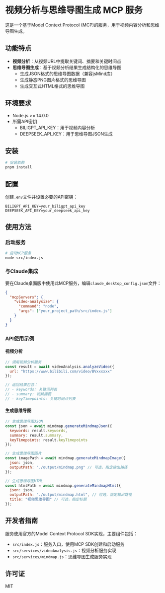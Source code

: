 # 视频分析与思维导图生成 MCP 服务

这是一个基于Model Context Protocol (MCP)的服务，用于视频内容分析和思维导图生成。

## 功能特点

- **视频分析**：从视频URL中提取关键词、摘要和关键时间点
- **思维导图生成**：基于视频分析结果生成结构化的思维导图
  - 生成JSON格式的思维导图数据（兼容jsMind库）
  - 生成静态PNG图片格式的思维导图
  - 生成交互式HTML格式的思维导图

## 环境要求

- Node.js >= 14.0.0
- 所需API密钥
  - BILIGPT_API_KEY：用于视频内容分析
  - DEEPSEEK_API_KEY：用于思维导图JSON生成

## 安装

```bash
# 安装依赖
pnpm install
```

## 配置

创建`.env`文件并设置必要的API密钥：

```
BILIGPT_API_KEY=your_biligpt_api_key
DEEPSEEK_API_KEY=your_deepseek_api_key
```

## 使用方法

### 启动服务

```bash
# 启动MCP服务
node src/index.js
```

### 与Claude集成

要在Claude桌面版中使用此MCP服务，编辑`claude_desktop_config.json`文件：

```json
{
  "mcpServers": {
    "video-analysize": {
      "command": "node",
      "args": ["your_project_path/src/index.js"]
    }
  }
}
```

### API使用示例

#### 视频分析

```javascript
// 调用视频分析服务
const result = await videoAnalysis.analyzeVideo({
  url: "https://www.bilibili.com/video/BVxxxxxx"
});

// 返回结果包含：
// - keywords: 关键词列表
// - summary: 视频摘要
// - keyTimepoints: 关键时间点列表
```

#### 生成思维导图

```javascript
// 生成思维导图JSON
const json = await mindmap.generateMindmapJson({
  keywords: result.keywords,
  summary: result.summary,
  keyTimepoints: result.keyTimepoints
});

// 生成思维导图图片
const imagePath = await mindmap.generateMindmapImage({
  json: json,
  outputPath: "./output/mindmap.png" // 可选，指定输出路径
});

// 生成思维导图HTML
const htmlPath = await mindmap.generateMindmapHtml({
  json: json,
  outputPath: "./output/mindmap.html", // 可选，指定输出路径
  title: "视频思维导图" // 可选，指定标题
});
```

## 开发者指南

服务使用官方的Model Context Protocol SDK实现，主要组件包括：

- `src/index.js`：服务入口，使用MCP SDK创建和启动服务
- `src/services/videoAnalysis.js`：视频分析服务实现
- `src/services/mindmap.js`：思维导图生成服务实现

## 许可证

MIT